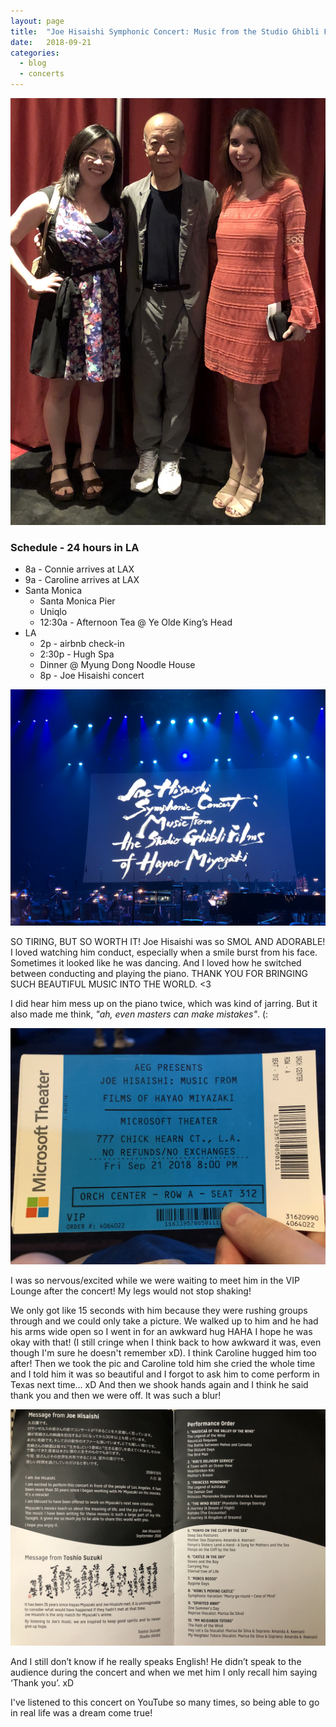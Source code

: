 ```yaml
---
layout: page
title:  "Joe Hisaishi Symphonic Concert: Music from the Studio Ghibli Films of Hayao Miyazaki in Los Angeles"
date:   2018-09-21
categories:
  - blog
  - concerts
---
```


![](/assets/concerts/hisaishi/joe_hisaishi.jpeg)

### Schedule - 24 hours in LA
* 8a - Connie arrives at LAX
* 9a - Caroline arrives at LAX
* Santa Monica
    * Santa Monica Pier
    * Uniqlo
    * 12:30a - Afternoon Tea @ Ye Olde King’s Head
* LA
    * 2p - airbnb check-in
    * 2:30p - Hugh Spa
    * Dinner @ Myung Dong Noodle House
    * 8p - Joe Hisaishi concert

![](/assets/concerts/hisaishi/stage.jpeg)

SO TIRING, BUT SO WORTH IT! Joe Hisaishi was so SMOL AND ADORABLE! I loved watching him conduct, especially when a smile burst from his face. Sometimes it looked like he was dancing. And I loved how he switched between conducting and playing the piano. THANK YOU FOR BRINGING SUCH BEAUTIFUL MUSIC INTO THE WORLD. <3

I did hear him mess up on the piano twice, which was kind of jarring. But it also made me think, *"ah, even masters can make mistakes"*. (:

![](/assets/concerts/hisaishi/ticket.jpeg)

I was so nervous/excited while we were waiting to meet him in the VIP Lounge after the concert! My legs would not stop shaking!

We only got like 15 seconds with him because they were rushing groups through and we could only take a picture. We walked up to him and he had his arms wide open so I went in for an awkward hug HAHA I hope he was okay with that! (I still cringe when I think back to how awkward it was, even though I'm sure he doesn't remember xD). I think Caroline hugged him too after! Then we took the pic and Caroline told him she cried the whole time and I told him it was so beautiful and I forgot to ask him to come perform in Texas next time… xD And then we shook hands again and I think he said thank you and then we were off. It was such a blur!

![](/assets/concerts/hisaishi/program.jpeg)

And I still don’t know if he really speaks English! He didn’t speak to the audience during the concert and when we met him I only recall him saying ‘Thank you’. xD

I've listened to this concert on YouTube so many times, so being able to go in real life was a dream come true!
